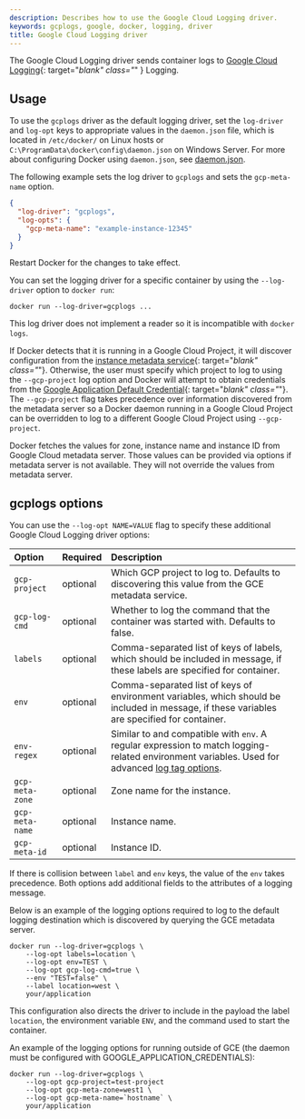 ```yaml
---
description: Describes how to use the Google Cloud Logging driver.
keywords: gcplogs, google, docker, logging, driver
title: Google Cloud Logging driver
---
```


The Google Cloud Logging driver sends container logs to
[Google Cloud Logging](https://cloud.google.com/logging/docs/){: target="_blank" class="_" }
Logging.

## Usage

To use the `gcplogs` driver as the default logging driver, set the `log-driver`
and `log-opt` keys to appropriate values in the `daemon.json` file, which is
located in `/etc/docker/` on Linux hosts or
`C:\ProgramData\docker\config\daemon.json` on Windows Server. For more about
configuring Docker using `daemon.json`, see
[daemon.json](/engine/reference/commandline/dockerd.md#daemon-configuration-file).

The following example sets the log driver to `gcplogs` and sets the
`gcp-meta-name` option.

```json
{
  "log-driver": "gcplogs",
  "log-opts": {
    "gcp-meta-name": "example-instance-12345"
  }
}
```

Restart Docker for the changes to take effect.

You can set the logging driver for a specific container by using the
`--log-driver` option to `docker run`:

    docker run --log-driver=gcplogs ...

This log driver does not implement a reader so it is incompatible with
`docker logs`.

If Docker detects that it is running in a Google Cloud Project, it will discover
configuration from the
[instance metadata service](https://cloud.google.com/compute/docs/metadata){: target="_blank" class="_"}.
Otherwise, the user must specify
which project to log to using the `--gcp-project` log option and Docker will
attempt to obtain credentials from the
[Google Application Default Credential](https://developers.google.com/identity/protocols/application-default-credentials){: target="_blank" class="_"}.
The `--gcp-project` flag takes precedence over information discovered from the
metadata server so a Docker daemon running in a Google Cloud Project can be
overridden to log to a different Google Cloud Project using `--gcp-project`.

Docker fetches the values for zone, instance name and instance ID from Google
Cloud metadata server. Those values can be provided via options if metadata
server is not available. They will not override the values from metadata server.

## gcplogs options

You can use the `--log-opt NAME=VALUE` flag to specify these additional Google
Cloud Logging driver options:

| Option          | Required | Description                                                                                                                                                  |
|:----------------|:---------|:-------------------------------------------------------------------------------------------------------------------------------------------------------------|
| `gcp-project`   | optional | Which GCP project to log to. Defaults to discovering this value from the GCE metadata service.                                                               |
| `gcp-log-cmd`   | optional | Whether to log the command that the container was started with. Defaults to false.                                                                           |
| `labels`        | optional | Comma-separated list of keys of labels, which should be included in message, if these labels are specified for container.                                    |
| `env`           | optional | Comma-separated list of keys of environment variables, which should be included in message, if these variables are specified for container.                  |
| `env-regex`     | optional | Similar to and compatible with `env`. A regular expression to match logging-related environment variables. Used for advanced [log tag options](log_tags.md). |
| `gcp-meta-zone` | optional | Zone name for the instance.                                                                                                                                  |
| `gcp-meta-name` | optional | Instance name.                                                                                                                                               |
| `gcp-meta-id`   | optional | Instance ID.                                                                                                                                                 |

If there is collision between `label` and `env` keys, the value of the `env`
takes precedence. Both options add additional fields to the attributes of a
logging message.

Below is an example of the logging options required to log to the default
logging destination which is discovered by querying the GCE metadata server.

    docker run --log-driver=gcplogs \
        --log-opt labels=location \
        --log-opt env=TEST \
        --log-opt gcp-log-cmd=true \
        --env "TEST=false" \
        --label location=west \
        your/application

This configuration also directs the driver to include in the payload the label
`location`, the environment variable `ENV`, and the command used to start the
container.

An example of the logging options for running outside of GCE (the daemon must be
configured with GOOGLE_APPLICATION_CREDENTIALS):

    docker run --log-driver=gcplogs \
        --log-opt gcp-project=test-project
        --log-opt gcp-meta-zone=west1 \
        --log-opt gcp-meta-name=`hostname` \
        your/application
